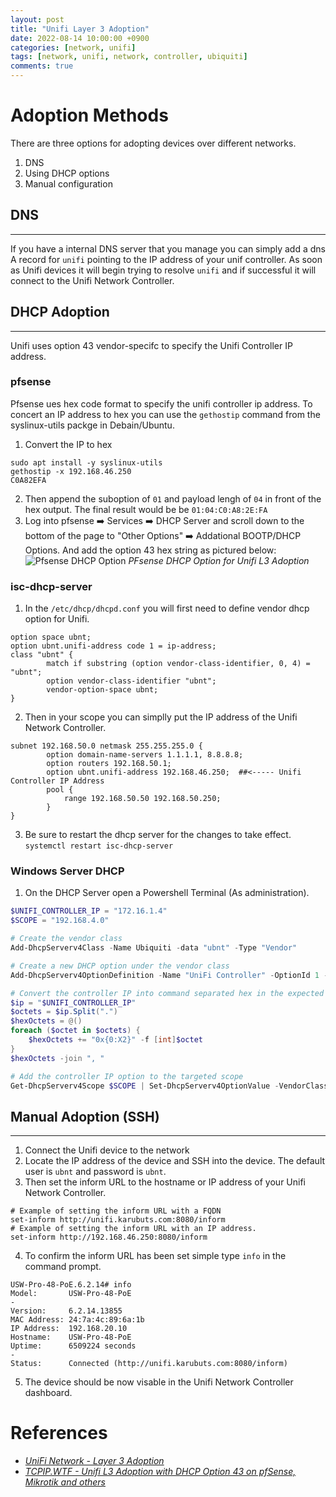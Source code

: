```yaml
---
layout: post
title: "Unifi Layer 3 Adoption"
date: 2022-08-14 10:00:00 +0900
categories: [network, unifi]
tags: [network, unifi, network, controller, ubiquiti]
comments: true
---
```


# Adoption Methods

There are three options for adopting devices over different networks. 
1. DNS
2. Using DHCP options
3. Manual configuration

## DNS
----

If you have a internal DNS server that you manage you can simply add a dns A record for `unifi` pointing to the IP address of your unif controller. As soon as Unifi devices it will begin trying to resolve `unifi` and if successful it will connect to the Unifi Network Controller. 

## DHCP Adoption
----

Unifi uses option 43 vendor-specifc to specify the Unifi Controller IP address. 

### pfsense

Pfsense ues hex code format to specify the unifi controller ip address. To concert an IP address to hex you can use the `gethostip` command from the syslinux-utils packge in Debain/Ubuntu. 

1. Convert the IP to hex
```shell
sudo apt install -y syslinux-utils
gethostip -x 192.168.46.250
C0A82EFA
````
2. Then append the suboption of `01` and payload lengh of `04` in front of the hex output. The final result would be be `01:04:C0:A8:2E:FA`
3. Log into pfsense ➡️ Services ➡️ DHCP Server and scroll down to the bottom of the page to "Other Options" ➡️ Addational BOOTP/DHCP Options. And add the option 43 hex string as pictured below:
![Pfsense DHCP Option](/img/pfsense-dhcp-option.png)
_PFsense DHCP Option for Unifi L3 Adoption_


### isc-dhcp-server

1. In the `/etc/dhcp/dhcpd.conf` you will first need to define vendor dhcp option for Unifi.
```shell
option space ubnt;
option ubnt.unifi-address code 1 = ip-address;
class "ubnt" {
        match if substring (option vendor-class-identifier, 0, 4) = "ubnt";
        option vendor-class-identifier "ubnt";
        vendor-option-space ubnt;
}
``` 
2. Then in your scope you can simplly put the IP address of the Unifi Network Controller.  
```shell
subnet 192.168.50.0 netmask 255.255.255.0 {
        option domain-name-servers 1.1.1.1, 8.8.8.8;
        option routers 192.168.50.1;
        option ubnt.unifi-address 192.168.46.250;  ##<----- Unifi Controller IP Address
        pool {
            range 192.168.50.50 192.168.50.250;
        }
}
```
3. Be sure to restart the dhcp server for the changes to take effect. `systemctl restart isc-dhcp-server`

### Windows Server DHCP

1. On the DHCP Server open a Powershell Terminal (As administration). 
```powershell
$UNIFI_CONTROLLER_IP = "172.16.1.4"
$SCOPE = "192.168.4.0" 

# Create the vendor class
Add-DhcpServerv4Class -Name Ubiquiti -data "ubnt" -Type "Vendor"

# Create a new DHCP option under the vendor class 
Add-DhcpServerv4OptionDefinition -Name "UniFi Controller" -OptionId 1 -Type "BinaryData" -VendorClass "Ubiquiti" -Description "Unifi Controller IP as Hex Object"

# Convert the controller IP into command separated hex in the expected format.
$ip = "$UNIFI_CONTROLLER_IP"
$octets = $ip.Split(".")
$hexOctets = @()
foreach ($octet in $octets) {
    $hexOctets += "0x{0:X2}" -f [int]$octet
}
$hexOctets -join ", "

# Add the controller IP option to the targeted scope
Get-DhcpServerv4Scope $SCOPE | Set-DhcpServerv4OptionValue -VendorClass 'Ubiquiti' -OptionId 001 -Value $hexOctets
```



## Manual Adoption (SSH)
----


1. Connect the Unifi device to the network
2. Locate the IP address of the device and SSH into the device. The default user is `ubnt` and password is `ubnt`. 
3. Then set the inform URL to the hostname or IP address of your Unifi Network Controller. 
```shell
# Example of setting the inform URL with a FQDN
set-inform http://unifi.karubuts.com:8080/inform
# Example of setting the inform URL with an IP address. 
set-inform http://192.168.46.250:8080/inform
```
4. To confirm the inform URL has been set simple type `info` in the command prompt. 
```shell
USW-Pro-48-PoE.6.2.14# info
Model:       USW-Pro-48-PoE
-
Version:     6.2.14.13855
MAC Address: 24:7a:4c:89:6a:1b
IP Address:  192.168.20.10
Hostname:    USW-Pro-48-PoE
Uptime:      6509224 seconds
-
Status:      Connected (http://unifi.karubuts.com:8080/inform)
```
5. The device should be now visable in the Unifi Network Controller dashboard. 


# References
- _[UniFi Network - Layer 3 Adoption](https://help.ui.com/hc/en-us/articles/204909754-UniFi-Layer-3-Adoption-for-Remote-UniFi-Network-Applications)_
- _[TCPIP.WTF - Unifi L3 Adoption with DHCP Option 43 on pfSense, Mikrotik and others](https://tcpip.wtf/en/unifi-l3-adoption-with-dhcp-option-43-on-pfsense-mikrotik-and-others.htm)_
